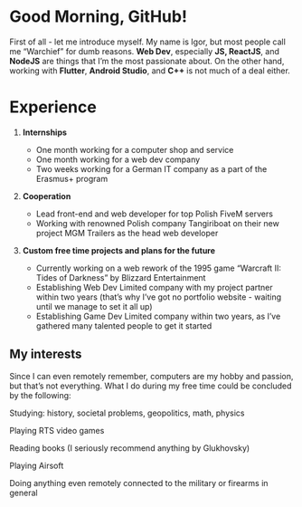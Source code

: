 
# Good Morning, GitHub!

First of all - let me introduce myself. My name is Igor, but most people call me “Warchief” for dumb reasons. **Web Dev**, especially **JS, ReactJS**, and **NodeJS** are things that I’m the most passionate about. On the other hand, working with **Flutter**, **Android Studio**, and **C++** is not much of a deal either.

# Experience

1.  **Internships**

	-   One month working for a computer shop and service
	-   One month working for a web dev company
	-   Two weeks working for a German IT company as a part of the Erasmus+ program

1.  **Cooperation**

	-   Lead front-end and web developer for top Polish FiveM servers
	-   Working with renowned Polish company Tangiriboat on their new project MGM Trailers as the head web developer

1.  **Custom free time projects and plans for the future**

	-   Currently working on a web rework of the 1995 game “Warcraft II: Tides of Darkness” by Blizzard Entertainment
	-   Establishing Web Dev Limited company with my project partner within two years (that’s why I’ve got no portfolio website - waiting until we manage to set it all up)
	-   Establishing Game Dev Limited company within two years, as I’ve gathered many talented people to get it started

## My interests

Since I can even remotely remember, computers are my hobby and passion, but that’s not everything. What I do during my free time could be concluded by the following:

Studying: history, societal problems, geopolitics, math, physics

Playing RTS video games

Reading books (I seriously recommend anything by Glukhovsky)

Playing Airsoft

Doing anything even remotely connected to the military or firearms in general
